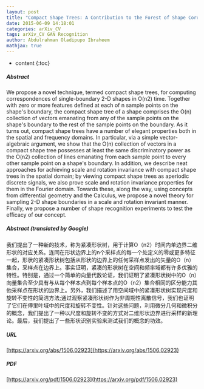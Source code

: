 ```yaml
---
layout: post
title: "Compact Shape Trees: A Contribution to the Forest of Shape Correspondences and Matching Methods"
date: 2015-06-09 14:18:01
categories: arXiv_CV
tags: arXiv_CV GAN Recognition
author: Abdulrahman Oladipupo Ibraheem
mathjax: true
---
```


* content
{:toc}

##### Abstract
We propose a novel technique, termed compact shape trees, for computing correspondences of single-boundary 2-D shapes in O(n2) time. Together with zero or more features defined at each of n sample points on the shape's boundary, the compact shape tree of a shape comprises the O(n) collection of vectors emanating from any of the sample points on the shape's boundary to the rest of the sample points on the boundary. As it turns out, compact shape trees have a number of elegant properties both in the spatial and frequency domains. In particular, via a simple vector-algebraic argument, we show that the O(n) collection of vectors in a compact shape tree possesses at least the same discriminatory power as the O(n2) collection of lines emanating from each sample point to every other sample point on a shape's boundary. In addition, we describe neat approaches for achieving scale and rotation invariance with compact shape trees in the spatial domain; by viewing compact shape trees as aperiodic discrete signals, we also prove scale and rotation invariance properties for them in the Fourier domain. Towards these, along the way, using concepts from differential geometry and the Calculus, we propose a novel theory for sampling 2-D shape boundaries in a scale and rotation invariant manner. Finally, we propose a number of shape recognition experiments to test the efficacy of our concept.

##### Abstract (translated by Google)
我们提出了一种新的技术，称为紧凑形状树，用于计算O（n2）时间内单边界二维形状的对应关系。连同在形状边界上的n个采样点的每一个处定义的零或更多特征一起，形状的紧凑形状树包括从形状的边界上的任何采样点发出的矢量的O（n）集合，采样点在边界上。事实证明，紧凑的形状树在空间和频率域都有许多优雅的特性。特别是，通过一个简单的向量代数论证，我们证明了紧凑形状树中的O（n）向量集合至少具有与从每个样本点到每个样本点的O（n2）集合相同的区分能力其他采样点在形状的边界上。另外，我们描述了用空间域中的紧凑形状树实现尺度和旋转不变性的简洁方法;通过观察紧凑形状树作为非周期性离散信号，我们也证明了它们在傅里叶域中的尺度和旋转不变性。针对这些问题，利用微分几何和微积分的概念，我们提出了一种以尺度和旋转不变的方式对二维形状边界进行采样的新理论。最后，我们提出了一些形状识别实验来测试我们的概念的功效。

##### URL
[https://arxiv.org/abs/1506.02923](https://arxiv.org/abs/1506.02923)

##### PDF
[https://arxiv.org/pdf/1506.02923](https://arxiv.org/pdf/1506.02923)

